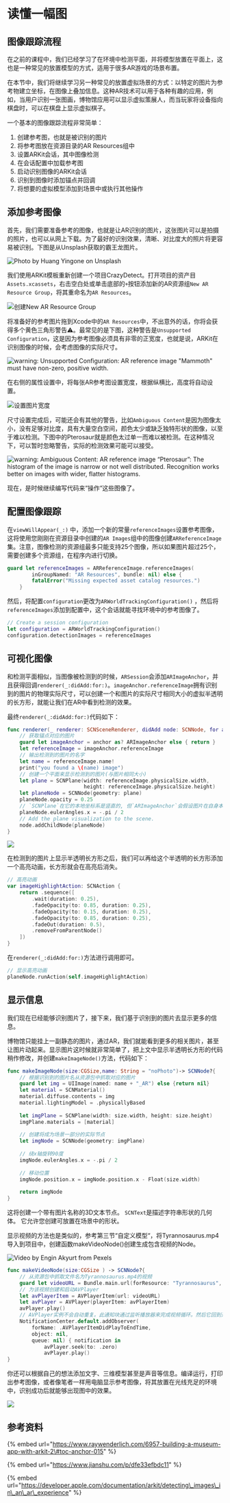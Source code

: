 # 读懂一幅图

## 图像跟踪流程

在之前的课程中，我们已经学习了在环境中检测平面，并将模型放置在平面上，这也是一种常见的放置模型的方式，适用于很多AR游戏的场景布置。

在本节中，我们将继续学习另一种常见的放置虚拟场景的方式：以特定的图片为参考物建立坐标，在图像上叠加信息。这种AR技术可以用于各种有趣的应用，例如，当用户识别一张图画，博物馆应用可以显示虚拟策展人，而当玩家将设备指向棋盘时，可以在棋盘上显示虚拟棋子。

一个基本的图像跟踪流程非常简单：

1. 创建参考图，也就是被识别的图片
2. 将参考图放在资源目录的AR Resources组中
3. 设置ARKit会话，其中图像检测
4. 在会话配置中加载参考图
5. 启动识别图像的ARKit会话
6. 识别到图像时添加锚点并回调
7. 将想要的虚拟模型添加到场景中或执行其他操作

## 添加参考图像

首先，我们需要准备参考的图像，也就是让AR识别的图片，这张图片可以是拍摄的照片，也可以从网上下载。为了最好的识别效果，清晰、对比度大的照片将更容易被识别。下图是从Unsplash获取的霸王龙图片。

![Photo by Huang Yingone on Unsplash](.gitbook/assets/24.jpeg)

我们使用ARKit模板重新创建一个项目CrazyDetect。打开项目的资产目`Assets.xcassets`，右击空白处或单击底部的`+`按钮添加新的AR资源组`New AR Resource Group`，将其重命名为`AR Resources`。

![&#x521B;&#x5EFA;New AR Resource Group](.gitbook/assets/25.png)

将准备好的参考图片拖到Xcode中的`AR Resources`中，不出意外的话，你将会获得多个黄色三角形警告⚠️。最常见的是下图，这种警告是`Unsupported Configuration`，这是因为参考图像必须具有非零的正宽度，也就是说，ARKit在识别图像的时候，会考虑图像的实际尺寸。

![warning: Unsupported Configuration: AR reference image &quot;Mammoth&quot; must have non-zero, positive width.](.gitbook/assets/26.png)

在右侧的属性设置中，将每张AR参考图设置宽度，根据纵横比，高度将自动设置。

![&#x8BBE;&#x7F6E;&#x56FE;&#x7247;&#x5BBD;&#x5EA6;](.gitbook/assets/27.png)

尺寸设置完成后，可能还会有其他的警告，比如`Ambiguous Content`是因为图像太小，没有足够对比度，具有大量空白空间，颜色太少或缺乏独特形状的图像，以至于难以检测。下图中的Pterosaur就是颜色太过单一而难以被检测。在这种情况下，可以暂时忽略警告，实际的检测效果可能可以接受。

![warning: Ambiguous Content: AR reference image &#x201C;Pterosaur&#x201D;: The histogram of the image is narrow or not well distributed. Recognition works better on images with wider, flatter histograms.](.gitbook/assets/28.png)

现在，是时候继续编写代码来“操作“这些图像了。

## 配置图像跟踪

在`viewWillAppear(_:)` 中，添加一个新的常量`referenceImages`设置参考图像，这将使用您刚刚在资源目录中创建的`AR Images`组中的图像创建`ARReferenceImage`集。注意，图像检测的资源组最多只能支持25个图像，所以如果图片超过25个，需要创建多个资源组，在程序内进行切换。

```swift
guard let referenceImages = ARReferenceImage.referenceImages(
        inGroupNamed: "AR Resources", bundle: nil) else {
        fatalError("Missing expected asset catalog resources.")
    }
```

然后，将配置`configuration`更改为`ARWorldTrackingConfiguration()` ，然后将`referenceImages`添加到配置中，这个会话就能寻找环境中的参考图像了。

```swift
// Create a session configuration
let configuration = ARWorldTrackingConfiguration()
configuration.detectionImages = referenceImages
```

## 可视化图像

和检测平面相似，当图像被检测到的时候，`ARSession`会添加`ARImageAnchor`，并且获得回调`renderer(_:didAdd:for:)`。`imageAnchor.referenceImage`拥有识别到的图片的物理实际尺寸，可以创建一个和图片的实际尺寸相同大小的虚拟半透明的长方形，就能让我们在AR中看到检测的效果。

最终`renderer(_:didAdd:for:)`代码如下：

```swift
func renderer(_ renderer: SCNSceneRenderer, didAdd node: SCNNode, for anchor: ARAnchor) {
    // 获取锚点对应的图片
    guard let imageAnchor = anchor as? ARImageAnchor else { return }
    let referenceImage = imageAnchor.referenceImage
    // 输出检测到的图片的名字
    let name = referenceImage.name!
    print("you found a \(name) image")
    // 创建一个平面来显示检测到的图片(与图片相同大小)
    let plane = SCNPlane(width: referenceImage.physicalSize.width,
                         height: referenceImage.physicalSize.height)
    let planeNode = SCNNode(geometry: plane)
    planeNode.opacity = 0.25
    // `SCNPlane`在它的本地坐标系是竖直的, 但`ARImageAnchor`会假设图片在自身本地坐标系中是水平的,所以要旋转平面.
    planeNode.eulerAngles.x = -.pi / 2
    // Add the plane visualization to the scene.
    node.addChildNode(planeNode)
}
```

![](.gitbook/assets/29.png)

在检测到的图片上显示半透明长方形之后，我们可以再给这个半透明的长方形添加一个高亮动画，长方形就会在高亮后消失。

```swift
// 高亮动画
var imageHighlightAction: SCNAction {
    return .sequence([
        .wait(duration: 0.25),
        .fadeOpacity(to: 0.85, duration: 0.25),
        .fadeOpacity(to: 0.15, duration: 0.25),
        .fadeOpacity(to: 0.85, duration: 0.25),
        .fadeOut(duration: 0.5),
        .removeFromParentNode()
    ])
}
```

在`renderer(_:didAdd:for:)`方法进行调用即可。

```swift
// 显示高亮动画
planeNode.runAction(self.imageHighlightAction)
```

## 显示信息

我们现在已经能够识别图片了，接下来，我们基于识别到的图片去显示更多的信息。

博物馆只能挂上一副静态的图片，通过AR，我们就能看到更多的相关图片，甚至让图片动起来。显示图片这时候就非常简单了，把上文中显示半透明长方形的代码稍作修改，并创建`makeImageNode()`方法，代码如下：

```swift
func makeImageNode(size:CGSize,name: String = "noPhoto")-> SCNNode?{
    // 根据识别到的图片名从资源包中抓取对应的图片
    guard let img = UIImage(named: name + "_AR") else {return nil}
    let material = SCNMaterial()
    material.diffuse.contents = img
    material.lightingModel = .physicallyBased
    
    let imgPlane = SCNPlane(width: size.width, height: size.height)
    imgPlane.materials = [material]
    
    // 创建将成为场景一部分的实际节点
    let imgNode = SCNNode(geometry: imgPlane)
    
    // 绕x轴旋转90度
    imgNode.eulerAngles.x = -.pi / 2
    
    // 移动位置
    imgNode.position.x = imgNode.position.x - Float(size.width)
    
    return imgNode
}
```

这将创建一个带有图片名称的3D文本节点。 `SCNText`是描述字符串形状的几何体。 它允许您创建可放置在场景中的形状。 

显示视频的方法也是类似的，参考第三节“自定义模型“，将Tyrannosaurus.mp4导入到项目中，创建函数makeVideoNode\(\)创建生成包含视频的Node。

![Video by Engin Akyurt from Pexels](.gitbook/assets/30.png)

```swift
func makeVideoNode(size:CGSize ) -> SCNNode?{
    // 从资源包中抓取文件名为Tyrannosaurus.mp4的视频
    guard let videoURL = Bundle.main.url(forResource: "Tyrannosaurus", withExtension: "mov") else {return nil}
    // 为该视频创建和启动AVPlayer
    let avPlayerItem = AVPlayerItem(url: videoURL)
    let avPlayer = AVPlayer(playerItem: avPlayerItem)
    avPlayer.play()
    // AVPlayer实例不会自动重复。此通知块通过监听播放器来完成视频循环。然后它回到开头并重新开始。
    NotificationCenter.default.addObserver(
        forName: .AVPlayerItemDidPlayToEndTime,
        object: nil,
        queue: nil) { notification in
            avPlayer.seek(to: .zero)
            avPlayer.play()
}
```

你还可以根据自己的想法添加文字、三维模型甚至是声音等信息。编译运行，打印出参考图像，或者像笔者一样用电脑显示参考图像，将其放置在光线充足的环境中，识别成功后就能够出现图中的效果。

![](.gitbook/assets/image%20%289%29.png)

## 参考资料

{% embed url="https://www.raywenderlich.com/6957-building-a-museum-app-with-arkit-2\#toc-anchor-015" %}

{% embed url="https://www.jianshu.com/p/dfe33efbdc11" %}

{% embed url="https://developer.apple.com/documentation/arkit/detecting\_images\_in\_an\_ar\_experience" %}





